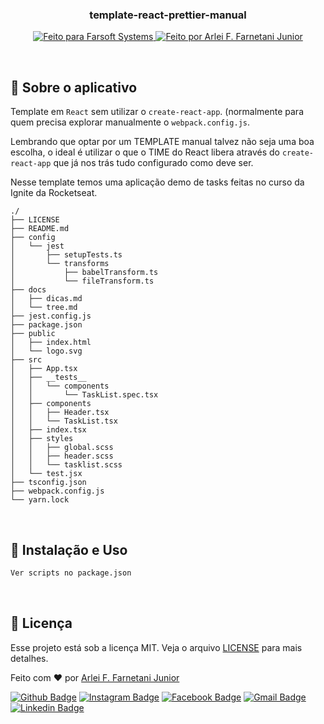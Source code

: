 <h3 align="center">
  template-react-prettier-manual
</h3>

<p align="center">
  <a href="https://farsoft.com.br">
    <img alt="Feito para Farsoft Systems" src="https://img.shields.io/badge/made%20by-Farsoft%20Systems-purple%2306b656?style=flat-square">
  </a>

  <a href="https://www.github.com/farnetani/">
    <img alt="Feito por Arlei F. Farnetani Junior" src="https://img.shields.io/badge/solved%20by-Arlei%20F.%20Farnetani%20Junior-%2306b656?style=flat-square">
  </a>
</p>

<br>

## :rocket: Sobre o aplicativo

Template em `React` sem utilizar o `create-react-app`. (normalmente para quem precisa explorar manualmente o `webpack.config.js`.

Lembrando que optar por um TEMPLATE manual talvez não seja uma boa escolha, o ideal é utilizar o que o TIME do React libera através do `create-react-app` que já nos trás tudo configurado como deve ser. 

Nesse template temos uma aplicação demo de tasks feitas no curso da Ignite da Rocketseat.

```
./
├── LICENSE
├── README.md
├── config
│   └── jest
│       ├── setupTests.ts
│       └── transforms
│           ├── babelTransform.ts
│           └── fileTransform.ts
├── docs
│   ├── dicas.md
│   └── tree.md
├── jest.config.js
├── package.json
├── public
│   ├── index.html
│   └── logo.svg
├── src
│   ├── App.tsx
│   ├── __tests__
│   │   └── components
│   │       └── TaskList.spec.tsx
│   ├── components
│   │   ├── Header.tsx
│   │   └── TaskList.tsx
│   ├── index.tsx
│   ├── styles
│   │   ├── global.scss
│   │   ├── header.scss
│   │   └── tasklist.scss
│   └── test.jsx
├── tsconfig.json
├── webpack.config.js
└── yarn.lock
```

<br>

## :wrench: Instalação e Uso

```bash
Ver scripts no package.json
```

<br>

## :memo: Licença

Esse projeto está sob a licença MIT. Veja o arquivo [LICENSE](/LICENSE) para mais detalhes.


Feito com :heart: por [Arlei F. Farnetani Junior](https://github.com/farnetani)

[![Github Badge](https://img.shields.io/github/followers/farnetani?style=social)](https://img.shields.io/github/followers/farnetani?style=social)
[![Instagram Badge](https://img.shields.io/badge/-farnetanijr-purple?style=flat-square&logo=Instagram&logoColor=white&link=https://www.instagram.com/farnetanijr/)](https://www.instagram.com/farnetanijr)
[![Facebook Badge](https://img.shields.io/badge/-farnetanijr-navy?style=flat-square&logo=Facebook&logoColor=white&link=https://www.facebook.com/farnetanijr/)](https://www.facebook.com/farnetanijr)
[![Gmail Badge](https://img.shields.io/badge/-farnetani@gmail.com-c14438?style=flat-square&logo=Gmail&logoColor=white&link=mailto:farnetani@gmail.com)](mailto:farnetani@gmail.com)
[![Linkedin Badge](https://img.shields.io/badge/-Arlei%20F.%20Farnetani%20Junior-blue?style=flat-square&logo=Linkedin&logoColor=white&link=https://www.linkedin.com/in/farnetani/)](https://www.linkedin.com/in/farnetani/)
